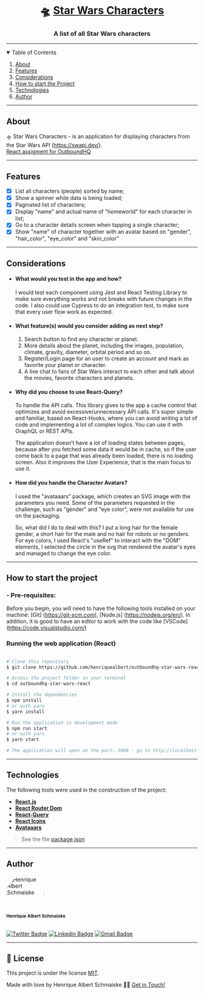 <h1 align="center">
   🛸 <a href="#">Star Wars Characters</a>
</h1>

<h3 align="center">
    A list of all Star Wars characters
</h3>

---

<!-- TABLE OF CONTENTS -->
<details open="open">
  <summary>Table of Contents</summary>
  <ol>
    <li><a href="#about">About</a></li>
    <li><a href="#features">Features</a></li>
    <li><a href="#considerations">Considerations</a></li>
    <li><a href="#how-to-start-the-project">How to start the Project</a></li>
    <li><a href="#technologies">Technologies</a></li>
    <li><a href="#author">Author</a></li>
  </ol>
</details>

---


## About

🛸 Star Wars Characters - is an application for displaying characters from the Star Wars API (https://swapi.dev/). <br />
[React assigment for OutboundHQ](https://gist.github.com/theill/8513e6cfce2e7b04cf7af80c8c6bdd8b)

---

## Features

- [x] List all characters (people) sorted by name;
- [x] Show a spinner while data is being loaded;
- [x] Paginated list of characters;
- [x] Display "name" and actual name of "homeworld" for each character in list;
- [x] Go to a character details screen when tapping a single character;
- [x] Show "name" of character together with an avatar based on "gender", "hair_color", "eye_color" and "skin_color"

---
## Considerations

* <h4>What would you test in the app and how?</h4>
  <p>I would test each component using Jest and React Testing Library to make sure everything works and not breaks with future changes in the code.
  I also could use Cypress to do an integration test, to make sure that every user flow work as expected.
  </p>
* <h4>What feature(s) would you consider adding as next step?</h4>
  <ol>
    <li>Search button to find any character or planet.</li>
    <li>More details about the planet, including the images, population, climate, gravity, diameter, orbital period  and so on.</li>
    <li>Register/Login page for an user to create an account and mark as favorite your planet or character.</li>
    <li>A live chat to fans of Star Wars interact to each other and talk about the movies, favorite characters and planets.</li>
  </ol>
* <h4>Why did you choose to use React-Query?</h4>
  <p>To handle the API calls. This library gives to the app a cache control that optimizes and avoid excessive/unnecessary API calls.
  It's super simple and familiar, based on React-Hooks, where you can avoid writing a lot of code and implementing a lot of complex logics. You can use it with GraphQL or REST APIs.</p>
  <p>
  The application doesn't have a lot of loading states between pages, because after you fetched some data it would be in cache, so if the user come back to a page that was already been loaded, there is no loading screen.
  Also it improves the User Experience, that is the main focus to use it.
  </p>
* <h4>How did you handle the Character Avatars?</h4>
  <p>I used the "avataaars" package, which creates an SVG image with the parameters you need.
  Some of the parameters requested in the challenge, such as "gender" and "eye color", were not available for use on the packaging.</p>
  <p>So, what did I do to deal with this?
  I put a long hair for the female gender, a short hair for the male and no hair for robots or no genders.
  For eye colors, I used React's "useRef" to interact with the "DOM" elements, I selected the circle in the svg that rendered the avatar's eyes and managed to change the eye color.
  </p>

---

## How to start the project

### - Pre-requisites:

Before you begin, you will need to have the following tools installed on your machine:
[Git] (https://git-scm.com), [Node.js] (https://nodejs.org/en/).
In addition, it is good to have an editor to work with the code like [VSCode] (https://code.visualstudio.com/)


### Running the web application (React)

```bash

# Clone this repository
$ git clone https://github.com/henriquealbert/outboundhq-star-wars-react.git

# Access the project folder in your terminal
$ cd outboundhq-star-wars-react

# Install the dependencies
$ npm install
# or with yarn
$ yarn install

# Run the application in development mode
$ npm run start
# or with yarn
$ yarn start

# The application will open on the port: 3000 - go to http://localhost:3000

```

---

## Technologies

The following tools were used in the construction of the project:

-   **[React.js](https://github.com/facebook/create-react-app)**
-   **[React Router Dom](https://github.com/ReactTraining/react-router/tree/master/packages/react-router-dom)**
-   **[React-Query](https://github.com/tannerlinsley/react-query)**
-   **[React Icons](https://react-icons.github.io/react-icons/)**
-   **[Avataaars](https://github.com/fangpenlin/avataaars)**

> See the file  [package.json](https://github.com/henriquealbert/outboundhq-star-wars-react/blob/main/package.json)


---

## Author

 <img style="border-radius: 50%;" src="https://avatars.githubusercontent.com/u/59376543?s=460&u=137df36a904881072eb6480658fbaa70c8971b7c&v=4" width="100px;" alt="Henrique Albert Schmaiske"/>
 <br />
 <sub><b>Henrique Albert Schmaiske</b></sub>
 <br />
 <br />

[![Twitter Badge](https://img.shields.io/badge/-@hschmaiske-1ca0f1?style=flat-square&labelColor=1ca0f1&logo=twitter&logoColor=white&link=https://twitter.com/hschmaiske)](https://twitter.com/tgmarinho) [![Linkedin Badge](https://img.shields.io/badge/-Henrique-blue?style=flat-square&logo=Linkedin&logoColor=white&link=https://www.linkedin.com/in/henrique-albert-schmaiske/)](https://www.linkedin.com/in/henrique-albert-schmaiske/)
[![Gmail Badge](https://img.shields.io/badge/-ishenriquealbert@gmail.com-c14438?style=flat-square&logo=Gmail&logoColor=white&link=mailto:ishenriquealbert@gmail.com)](mailto:ishenriquealbert@gmail.com)

---

## 📝 License

This project is under the license [MIT](./LICENSE).

Made with love by Henrique Albert Schmaiske 👋🏻 [Get in Touch!](https://www.linkedin.com/in/henrique-albert-schmaiske/)

